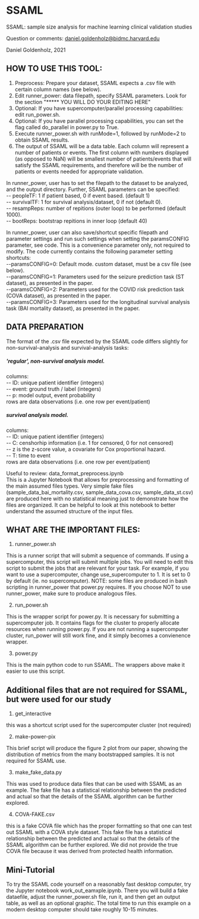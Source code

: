 # SSAML
SSAML: sample size analysis for machine learning clinical validation studies

Question or comments: daniel.goldenholz@bidmc.harvard.edu

Daniel Goldenholz, 2021


HOW TO USE THIS TOOL:
-------------------
1. Preprocess: Prepare your dataset, SSAML expects a .csv file with certain column names (see below).
2. Edit runner_power: data filepath, specify SSAML parameters.
Look for the section "***** YOU WILL DO YOUR EDITING HERE"
3. Optional: If you have supercomputer/parallel processing capabilities: edit run_power.sh.
4. Optional: If you have parallel processing capabilities, you can set the flag called do_parallel in power.py to True.
5. Execute runner_power.sh with runMode=1, followed by runMode=2 to obtain SSAML results.
6. The output of SSAML will be a data table. Each column will represent a number of patients or events. The 
    first column with numbers displayed (as opposed to NaN) will be smallest number of patients/events that will
    satisfy the SSAML requirements, and therefore will be the number of patients or events needed for appropriate validation.

In runner_power, user has to set the filepath to the dataset to be analyzed, and the output directory. Further, SSAML parameters can be specified:  
-- peopleTF: 1 if patient based, 0 if event based. (default 1)  
-- survivalTF: 1 for survival analysis/dataset, 0 if not (default 0).  
-- resampReps: number of repitions (outer loop) to be performed (default 1000).  
-- bootReps: bootstrap repitions in inner loop (default 40)  

In runner_power, user can also save/shortcut specific filepath and parameter settings and run such settings when setting the paramsCONFIG parameter, see code. This is a convenience parameter only, not required to modify. The code currently contains the following parameter setting shortcuts:  
--paramsCONFIG=0: Default mode. custom dataset, must be a csv file (see below).  
--paramsCONFIG=1: Parameters used for the seizure prediction task (ST dataset), as presented in the paper.  
--paramsCONFIG=2: Parameters used for the COVID risk prediction task (COVA dataset), as presented in the paper.  
--paramsCONFIG=3: Parameters used for the longitudinal survival analysis task (BAI mortality dataset), as presented in the paper.  


DATA PREPARATION
-------------------
The format of the .csv file expected by the SSAML code differs slightly for non-survival-analysis and survival-analysis tasks:

##### 'regular', non-survival analysis model.  
columns:  
-- ID: unique patient identifier (integers)  
-- event: ground truth / label (integers)  
-- p: model output, event probability  
rows are data observations (i.e. one row per event/patient)  

##### survival analysis model.  
columns:  
-- ID: unique patient identifier (integers)  
-- C: censhorhip information (i.e. 1 for censored, 0 for not censored)  
-- z is the z-score value, a covariate for Cox proportional hazard.  
-- T: time to event  
rows are data observations (i.e. one row per event/patient)

Useful to review: data_format_preprocess.ipynb  
This is a Jupyter Notebook that allows for preprocessing and formatting of the main assumed files types.
Very simple fake files (sample_data_bai_mortality.csv, sample_data_cova.csv, sample_data_st.csv) are produced here with no statistical meaning just to demonstrate how the files are
organized. It can be helpful to look at this notebook to better understand the assumed structure of the 
input files.


WHAT ARE THE IMPORTANT FILES:
-------------------
1. runner_power.sh

This is a runner script that will submit a sequence of commands. If using a supercomputer, this
script will submit multiple jobs.
You will need to edit this script to submit the jobs that are relevant for your task.
For example, if you want to use a supercomputer, change use_supercomputer to 1. It is set to 0 by default (ie. no supercomputer).
NOTE: some files are produced in bash scripting in runner_power that power.py requires.
If you choose NOT to use runner_power, make sure to produce analogous files.

2. run_power.sh

This is the wrapper script for power.py. It is necessary for submitting a supercomputer job. It contains
flags for the cluster to properly allocate resources when running power.py.
If you are not running a supercomputer cluster, run_power will still work fine, and it simply becomes a
convienence wrapper.

3. power.py

This is the main python code to run SSAML. The wrappers above make it easier to use this script.


Additional files that are not required for SSAML, but were used for our study
--------------------
1. get_interactive

this was a shortcut script used for the supercomputer cluster (not required)

2. make-power-pix

This brief script will produce the figure 2 plot from our paper, showing the distribution of metrics
from the many bootstrapped samples. It is not required for SSAML use.

3. make_fake_data.py

This was used to produce data files that can be used with SSAML as an example.
The fake file has a statistical relationship between the predicted and actual so that the details of the SSAML algorithm
can be further explored. 

4. COVA-FAKE.csv

this is a fake COVA file which has the proper formatting so that one can test out SSAML with a COVA style dataset.
This fake file has a statistical relationship between the predicted and actual so that the details of the SSAML algorithm
can be further explored. 
We did not provide the true COVA file because it was derived from protected health information.

Mini-Tutorial
--------------------
To try the SSAML code yourself on a reasonably fast desktop computer, try the
Jupyter notebook work_out_eamxple.ipynb. There you will build a fake dataefile,
adjust the runner_power.sh file, run it, and then get an output table, as well
as an optional graphic. The total time to run this example on a modern desktop
computer should take roughly 10-15 minutes.
